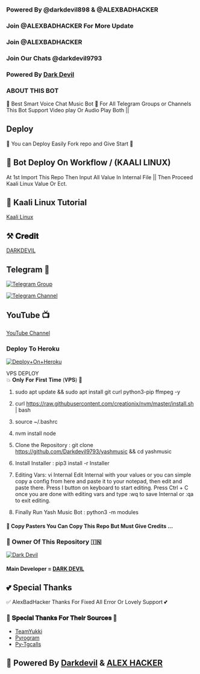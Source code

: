 ### Powered By @darkdevil898 & @ALEXBADHACKER 

### Join @ALEXBADHACKER For More Update

### Join @ALEXBADHACKER

### Join Our Chats @darkdevil9793


### Powered By [Dark Devil](https://t.me/darkdevil9793)


### ABOUT THIS BOT
🥀 Best Smart Voice Chat Music Bot 📢 For All Telegram Groups or Channels This Bot Support Video play Or Audio Play Both ||

## Deploy
🌷 You can Deploy Easily Fork repo and Give Start 🌷

## 🥀 Bot Deploy On Workflow / (KAALI LINUX)
 At 1st Import This Repo Then Input All Value In Internal File || Then Proceed Kaali Linux Value Or Ect.

## 🥀 Kaali Linux Tutorial

[Kaali Linux](https://youtu.be/_nZT5lhcL8U)

## ⚒️ 𝐂𝐫𝐞𝐝𝐢𝐭
[DARKDEVIL](https://t.me/@darkdevil898)

## Telegram 🏪

[![Telegram Group](https://img.shields.io/badge/Telegram-Group-brightgreen)](https://t.me/darkdevil979)

[![Telegram Channel](https://img.shields.io/badge/Telegram-Channel-brightgreen)](https://t.me/darkdevil9793)

## YouTube 📺

[YouTube Channel](https://youtube.com/channel/UCUkj6FFzdsOO5acUXVOEECg)

### Deploy To Heroku

[![Deploy+On+Heroku](https://www.herokucdn.com/deploy/button.svg)](https://dashboard.heroku.com/new?template=https://github.com/Darkdevil9793/yashmusic)



 VPS DEPLOY                                                                                          
💥 𝐎𝐧𝐥𝐲 𝐅𝐨𝐫 𝐅𝐢𝐫𝐬𝐭 𝐓𝐢𝐦𝐞 (𝐕𝐏𝐒) 💞

1) sudo apt update && sudo apt install git curl python3-pip ffmpeg -y

2) curl https://raw.githubusercontent.com/creationix/nvm/master/install.sh | bash

3) source ~/.bashrc

4) nvm install node

5. Clone the Repository :
git clone https://github.com/Darkdevil9793/yashmusic &&  cd yashmusic

6. Install Installer : 
pip3 install -r Installer

8. Editing Vars:
vi Internal 
Edit Internal with your values or you can simple copy a config from here and paste it to your notepad, then edit and paste there.
Press I button on keyboard to start editing.
Press Ctrl + C  once you are done with editing vars and type :wq to save Internal or :qa to exit editing.

9. Finally Run Yash Music Bot :
python3 -m modules 


#### 🥺 Copy Pasters You Can Copy This Repo But Must Give Credits ...

### 🌷 Owner Of This Repository 🇮🇳
[![Dark Devil](https://telegra.ph/file/367bffcea9884920de122.jpg)](https://t.me/darkdevil898)


#### Main Developer = [DARK DEVIL](https://t.me/darkdevil898)

## 💕 Special Thanks

✅ AlexBadHacker Thanks For Fixed All Error Or Lovely Support 💕

### 🥳 𝐒𝐩𝐞𝐜𝐢𝐚𝐥 𝐓𝐡𝐚𝐧𝐤𝐬 𝐅𝐨𝐫 𝐓𝐡𝐞𝐢𝐫 𝐒𝐨𝐮𝐫𝐜𝐞𝐬 🥳

- [TeamYukki](https://github.com/teamyukki)
- [Pyrogram](https://github.com/pyrogram/pyrogram)
- [Py-Tgcalls](https://github.com/pytgcalls/pytgcalls)

## 🥀 Powered By [Darkdevil](https://t.me/darkdevil898) & [ALEX HACKER](https://t.me/ALEXBADHACKER)




